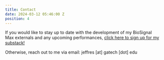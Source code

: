 ```yaml
---
title: Contact
date: 2024-03-12 05:46:00 Z
position: 4
---
```


If you would like to stay up to date with the development of my BioSignal Max externals and any upcoming performances, [click here to sign up for my substack!](https://mirjeffres.substack.com/)


Otherwise, reach out to me via email: jeffres [at] gatech [dot] edu